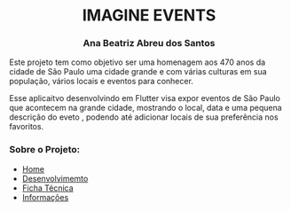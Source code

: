 <h1 align=center> IMAGINE EVENTS </h1>
<h3 align=center> Ana Beatriz Abreu dos Santos </h3>

Este projeto tem como objetivo ser uma homenagem aos 470 anos da cidade de São Paulo uma cidade grande e com várias culturas em sua população, vários locais e eventos para conhecer.

Esse aplicaitvo desenvolvindo em Flutter visa expor eventos de São Paulo que acontecem na grande cidade, mostrando o local, data e uma pequena descrição do eveto , podendo até adicionar locais de sua preferência nos favoritos.

### Sobre o Projeto:

- [Home](https://github.com/anabtzz/AppFlutter_IE/wiki#sobre)
- [Desenvolvimemto](https://github.com/anabtzz/AppFlutter_IE/wiki/Desenvolvimento#prot%C3%B3tipo)
- [Ficha Técnica](https://github.com/anabtzz/AppFlutter_IE/wiki/Ficha-T%C3%A9cnica#-tela-de-cadastro-e-login-)
- [Informações](https://github.com/anabtzz/AppFlutter_IE/wiki/Informa%C3%A7%C3%B5es#programas) 

